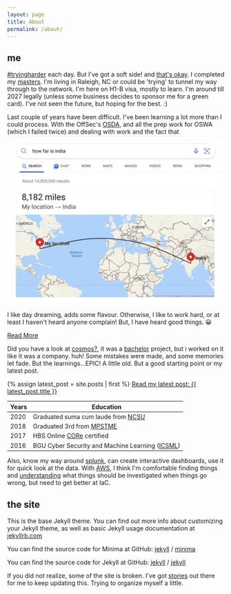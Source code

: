 ```yaml
---
layout: page
title: About
permalink: /about/
---
```


## me

[#tryingharder](/education/certificates/2023/02/17/offsec-osda.html) each day. But I've got a soft side! and [that's okay](/personal/blog/2022/08/03/thats-okay.html). I completed my [masters](/education/formal/2020/05/09/ncsu-mscs.html). I'm living in Raleigh, NC or could be 'trying' to tunnel my way through to the network. I'm here on H1-B visa, mostly to learn. I'm around till 2027 legally (unless some business decides to sponsor me for a green card). I've not seen the future, but hoping for the best. :)

Last couple of years have been difficult. I've been learning a lot more than I could process. With the OffSec's [OSDA](/education/certificates/2023/02/17/offsec-osda.htm), and all the prep work for OSWA (which I failed twice) and dealing with work and the fact that 

![img.png](/assets/images/how-far-is-india.png)

I like day dreaming, adds some flavour. Otherwise, I like to work hard, or at least I haven't heard anyone complain! But, I have heard good things. 😀

[Read More](/personal/blog/2023/11/14/about-me.html)

Did you have a look at [cosmos?](/projects/iot/2017/11/02/00-cosmos.html), it was a [bachelor](/education/formal/2018/08/17/mpstme-btech-it.html) project, but i worked on it like it was a company. huh! Some mistakes were made, and some memories let fade. But the learnings...EPIC! A little old. But a good starting point or my latest post.

{% assign latest_post = site.posts | first %}
<a href="{{ latest_post.url | relative_url }}">Read my latest post: {{ latest_post.title }}</a>

| Years | Education                                                                                      |
| ----- | ---------------------------------------------------------------------------------------------- |
| 2020  | Graduated suma cum laude from [NCSU](/education/formal/2020/05/09/ncsu-mscs.html)              |
| 2018  | Graduated 3rd from [MPSTME](/education/formal/2018/08/17/mpstme-btech-it.html)                 |
| 2017  | HBS Online [CORe](/education/professional/2017/12/05/harvard-core.html) certified              |
| 2016  | BGU Cyber Security and Machine Learning ([ICSML](/education/formal/2016/07/05/bgu-icsml.html)) |

Also, know my way around [splunk](/education/certificates/11/01/splunk-core-certified-power-user.html), can create interactive dashboards, use it for quick look at the data. With [AWS](/certificates/2020/02/14/aws-csa.html), I think I'm comfortable finding things and [understanding](/education/certificates/2021/10/08/redhat-rhce.html) what things should be investigated when things go wrong, but need to get better at IaC.

## the site

This is the base Jekyll theme. You can find out more info about customizing your Jekyll theme, as well as basic Jekyll usage documentation at [jekyllrb.com](https://jekyllrb.com/)

You can find the source code for Minima at GitHub:
[jekyll][jekyll-organization] /
[minima](https://github.com/jekyll/minima)

You can find the source code for Jekyll at GitHub:
[jekyll][jekyll-organization] /
[jekyll](https://github.com/jekyll/jekyll)

If you did not realize, some of the site is broken. I've got [stories](https://github.com/jubeenshah/jubeenshah.github.io/projects/1) out there for me to keep updating this. Trying to organize myself a little. 

[jekyll-organization]: https://github.com/jekyll

